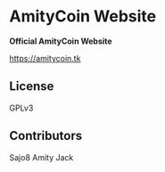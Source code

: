 # AmityCoin Website

**Official AmityCoin Website**

https://amitycoin.tk

## License

GPLv3

## Contributors

Sajo8
Amity Jack
